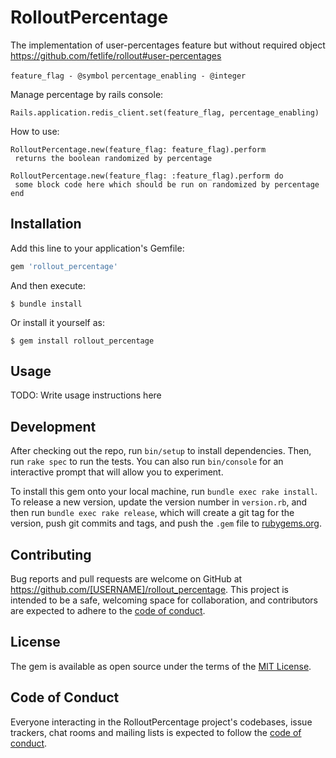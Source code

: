 # RolloutPercentage

The implementation of user-percentages feature but without required object
https://github.com/fetlife/rollout#user-percentages

`feature_flag - @symbol`
`percentage_enabling - @integer`

Manage percentage by rails console:

    Rails.application.redis_client.set(feature_flag, percentage_enabling)

How to use:

    RolloutPercentage.new(feature_flag: feature_flag).perform
     returns the boolean randomized by percentage
    
    RolloutPercentage.new(feature_flag: :feature_flag).perform do
     some block code here which should be run on randomized by percentage
    end

## Installation

Add this line to your application's Gemfile:

```ruby
gem 'rollout_percentage'
```

And then execute:

    $ bundle install

Or install it yourself as:

    $ gem install rollout_percentage

## Usage

TODO: Write usage instructions here

## Development

After checking out the repo, run `bin/setup` to install dependencies. Then, run `rake spec` to run the tests. You can also run `bin/console` for an interactive prompt that will allow you to experiment.

To install this gem onto your local machine, run `bundle exec rake install`. To release a new version, update the version number in `version.rb`, and then run `bundle exec rake release`, which will create a git tag for the version, push git commits and tags, and push the `.gem` file to [rubygems.org](https://rubygems.org).

## Contributing

Bug reports and pull requests are welcome on GitHub at https://github.com/[USERNAME]/rollout_percentage. This project is intended to be a safe, welcoming space for collaboration, and contributors are expected to adhere to the [code of conduct](https://github.com/[USERNAME]/rollout_percentage/blob/master/CODE_OF_CONDUCT.md).


## License

The gem is available as open source under the terms of the [MIT License](https://opensource.org/licenses/MIT).

## Code of Conduct

Everyone interacting in the RolloutPercentage project's codebases, issue trackers, chat rooms and mailing lists is expected to follow the [code of conduct](https://github.com/[USERNAME]/rollout_percentage/blob/master/CODE_OF_CONDUCT.md).
